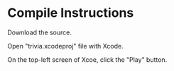 # Compile Instructions

Download the source.

Open "trivia.xcodeproj" file with Xcode.

On the top-left screen of Xcoe, click the "Play" button.
